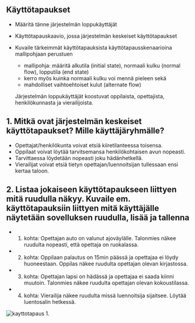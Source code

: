 ## Käyttötapaukset

* Määritä tänne järjestelmän loppukäyttäjät
* Käyttötapauskaavio, jossa järjestelmän keskeiset käyttötapaukset
* Kuvaile tärkeimmät käyttötapauksista käyttötapausskenaarioina mallipohjaan perustuen
  * mallipohja: määritä alkutila (initial state), normaali kulku (normal flow), lopputila (end state)
  * kerro myös kuinka normaali kulku voi mennä pieleen sekä
  * mahdolliset vaihtoehtoiset kulut (alternate flow)
  
  Järjestelmän loppukäyttäjät koostuvat oppilaista, opettajista, henkilökunnasta ja vierailijoista.
  


## 1. Mitkä ovat järjestelmän keskeiset käyttötapaukset? Mille käyttäjäryhmälle? ##
- Opettajat/henkilökunta voivat etsiä kiiretilanteessa toisensa.
- Oppilaat voivat löytää tarvitsemansa henkilökohtaisen avun nopeasti.
- Tarvittaessa löydetään nopeasti joku hädänhetkellä.
- Vierailijat voivat etsiä tietyn opettajan/luennoitsijan tullessaan ensi kertaa taloon.


## 2. Listaa jokaiseen käyttötapaukseen liittyen mitä ruudulla näkyy. Kuvaile em. käyttötapauksiin liittyen mitä käyttäjälle näytetään sovelluksen ruudulla, lisää ja tallenna ##
- 1. kohta: Opettajan auto on valunut ajoväylälle. Talonmies näkee ruudulta nopeasti, että opettaja on ruokalassa.
- 2. kohta: Oppilaan palautus on 15min päässä ja opettajaa ei löydy huoneestaan.
			Oppilas näkee ruudulta opettajan olevan kirjastossa.
- 3. kohta: Opettajan lapsi on hädässä ja opettajaa ei saada kiinni muutoin. Talonmies näkee ruudulta
			opettajan olevan kokoustilassa.
- 4. kohta: Vierailija näkee ruudulta missä luennoitsija sijaitsee. Löytää luentosalin hetkessä.

![kayttotapaus 1.](http://www.users.metropolia.fi/~mikarul/ohjelmistotuotanto/projekti/kayttis1.png)